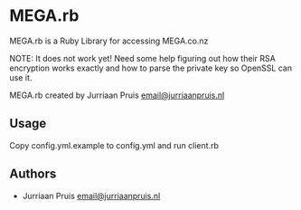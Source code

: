 MEGA.rb
=======

MEGA.rb is a Ruby Library for accessing MEGA.co.nz 

NOTE: It does not work yet! Need some help figuring out how their RSA encryption works exactly and how to parse the private key so OpenSSL can use it.

MEGA.rb created by Jurriaan Pruis <email@jurriaanpruis.nl>

Usage
-----
Copy config.yml.example to config.yml and run client.rb

Authors
-------
- Jurriaan Pruis <email@jurriaanpruis.nl>